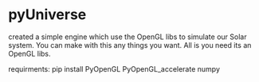 # pyUniverse
created a simple engine which use the OpenGL libs to simulate our Solar system. You can make with this any things you want. All is you need its an OpenGL libs.

requirments:
pip install PyOpenGL PyOpenGL_accelerate numpy
